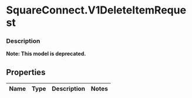 # SquareConnect.V1DeleteItemRequest

### Description
**Note: This model is deprecated.**



## Properties
Name | Type | Description | Notes
------------ | ------------- | ------------- | -------------


